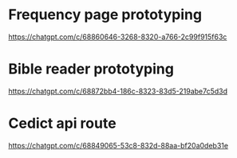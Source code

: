 # Frequency page prototyping

https://chatgpt.com/c/68860646-3268-8320-a766-2c99f915f63c

# Bible reader prototyping

https://chatgpt.com/c/68872bb4-186c-8323-83d5-219abe7c5d3d

# Cedict api route

https://chatgpt.com/c/68849065-53c8-832d-88aa-bf20a0deb31e
